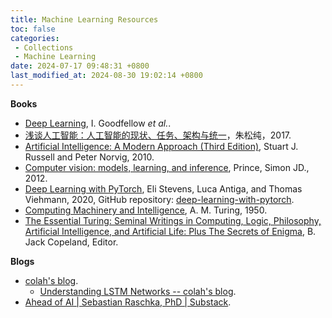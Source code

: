 ```yaml
---
title: Machine Learning Resources
toc: false
categories:
 - Collections
 - Machine Learning
date: 2024-07-17 09:48:31 +0800
last_modified_at: 2024-08-30 19:02:14 +0800
---
```


**Books**

- [Deep Learning](https://www.deeplearningbook.org/), I. Goodfellow *et al.*.
- [浅谈人工智能：人工智能的现状、任务、架构与统一](http://www.stat.ucla.edu/~sczhu/Blog_articles/%E6%B5%85%E8%B0%88%E4%BA%BA%E5%B7%A5%E6%99%BA%E8%83%BD.pdf)，朱松纯，2017.
- [Artificial Intelligence: A Modern Approach (Third Edition)](https://people.engr.tamu.edu/guni/csce421/files/AI_Russell_Norvig.pdf), Stuart J. Russell and Peter Norvig, 2010.
- [Computer vision: models, learning, and inference](http://www.computervisionmodels.com/), Prince, Simon JD., 2012.
- [Deep Learning with PyTorch](https://isip.piconepress.com/courses/temple/ece_4822/resources/books/Deep-Learning-with-PyTorch.pdf), Eli Stevens, Luca Antiga, and Thomas Viehmann, 2020, GitHub repository: [deep-learning-with-pytorch](https://github.com/deep-learning-with-pytorch/dlwpt-code).
- [Computing Machinery and Intelligence](https://courses.cs.umbc.edu/471/papers/turing.pdf), A. M. Turing, 1950.
- [The Essential Turing: Seminal Writings in Computing, Logic, Philosophy, Artificial Intelligence, and Artificial Life: Plus The Secrets of Enigma](https://www.cse.chalmers.se/~aikmitr/papers/Turing.pdf), B. Jack Copeland, Editor.

**Blogs**

- [colah's blog](https://colah.github.io/).
  - [Understanding LSTM Networks -- colah's blog](https://colah.github.io/posts/2015-08-Understanding-LSTMs/).
- [Ahead of AI \| Sebastian Raschka, PhD \| Substack](https://magazine.sebastianraschka.com/).